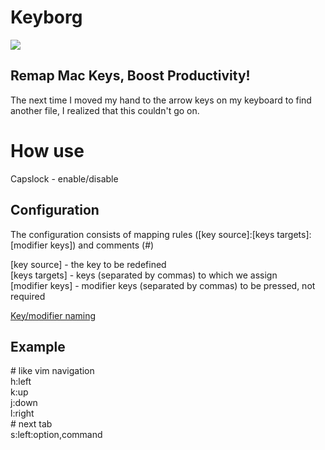# Keyborg

![](https://github.com/bornthenord/keyborg/blob/main/logo.png)


## Remap Mac Keys, Boost Productivity!
The next time I moved my hand to the arrow keys on my keyboard to find another file, I realized that this couldn't go on. 

# How use
Capslock - enable/disable

## Configuration

The configuration consists of mapping rules ([key source]:[keys targets]:[modifier keys]) and comments (#)

[key source] - the key to be redefined\
[keys targets] - keys (separated by commas) to which we assign\
[modifier keys] - modifier keys (separated by commas) to be pressed, not required

[Key/modifier naming](https://github.com/bornthenord/keyborg/blob/main/src/Keyborg/Keyborg/Keyboard/Key.swift)
## Example

\# like vim navigation\
h:left\
k:up\
j:down\
l:right\
\# next tab\
s:left:option,command
